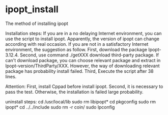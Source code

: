 # ipopt_install
The method of installing ipopt

Installation steps:
If you are in a no delaying Internet environment, you can use the script to install ipopt.
Apparently, the version of ipopt can change according with real occasion.
If you are not in a satisfactory Internet environment, the suggestion as follow.
First, download the package Ipopt-3.12.4.
Second, use command ./getXXX download third-party package. If can't download package, you can choose relevant package and extract in Ipopt-version/ThirdParty/XXX. However, the way of downloading relevant package has probability install failed.
Third, Execute the script after 38 lines.

Attention:
First, install Cppad before install ipopt.
Second, it is necessary to pass the test. Otherwise, the installation is failed large probability.

uninstall steps:
cd /usr/local/lib
sudo rm libipopt*
cd pkgconfig
sudo rm ipopt*
cd ../../include
sudo rm -r coin/
sudo lpconfig


